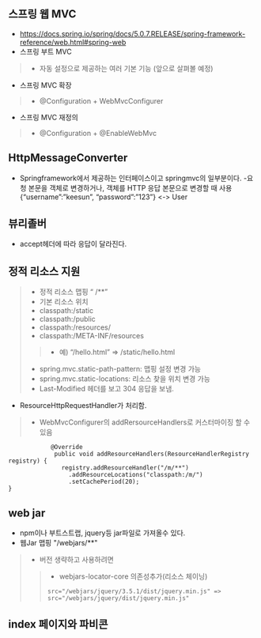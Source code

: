 ## 스프링 웹 MVC
- https://docs.spring.io/spring/docs/5.0.7.RELEASE/spring-framework-reference/web.html#spring-web
- 스프링 부트 MVC
> - 자동 설정으로 제공하는 여러 기본 기능 (앞으로 살펴볼 예정)
- 스프링 MVC 확장
> - @Configuration + WebMvcConfigurer
- 스프링 MVC 재정의
> - @Configuration + @EnableWebMvc
## HttpMessageConverter
- Springframework에서 제공하는 인터페이스이고 springmvc의 일부분이다.
-요청 본문을 객체로 변경하거나, 객체를 HTTP 응답 본문으로 변경할 때 사용 {“username”:”keesun”, “password”:”123”} <-> User
## 뷰리졸버
- accept헤더에 따라 응답이 달라진다. 
## 정적 리소스 지원
> - 정적 리소스 맵핑 “ /**”
> - 기본 리소스 위치
> - classpath:/static
> - classpath:/public
> - classpath:/resources/
> - classpath:/META-INF/resources
> > - 예) “/hello.html” => /static/hello.html
> - spring.mvc.static-path-pattern: 맵핑 설정 변경 가능
> - spring.mvc.static-locations: 리소스 찾을 위치 변경 가능
> - Last-Modified 헤더를 보고 304 응답을 보냄.
- ResourceHttpRequestHandler가 처리함.
> - WebMvcConfigurer의 addRersourceHandlers로 커스터마이징 할 수 있음
 <pre><code>            @Override
             public void addResourceHandlers(ResourceHandlerRegistry registry) {
               registry.addResourceHandler("/m/**")
                 .addResourceLocations("classpath:/m/")
                 .setCachePeriod(20);
}</code></pre>

## web jar
- npm이나 부트스트랩, jquery등 jar파일로 가져올수 있다.
- 웹Jar 맵핑 "/webjars/**"
> - 버전 생략하고 사용하려면 
>> - webjars-locator-core 의존성추가(리소스 체이닝)
>> <pre><code>src="/webjars/jquery/3.5.1/dist/jquery.min.js" => src="/webjars/jquery/dist/jquery.min.js"</code></pre>
## index 페이지와 파비콘